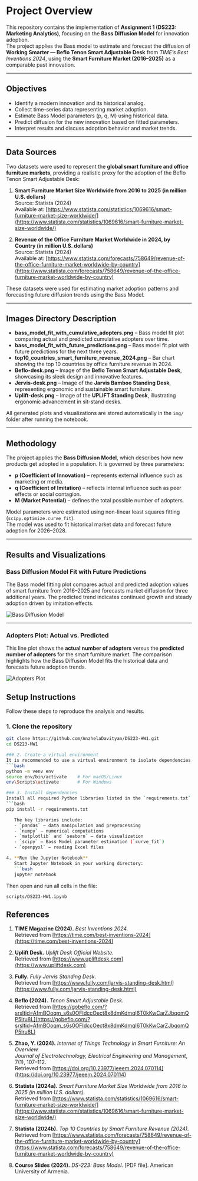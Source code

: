 # Project Overview

This repository contains the implementation of **Assignment 1 (DS223: Marketing Analytics)**, focusing on the **Bass Diffusion Model** for innovation adoption.  
The project applies the Bass model to estimate and forecast the diffusion of **Working Smarter — Beflo Tenon Smart Adjustable Desk** from *TIME’s Best Inventions 2024*, using the **Smart Furniture Market (2016–2025)** as a comparable past innovation.

---

## Objectives
- Identify a modern innovation and its historical analog.  
- Collect time-series data representing market adoption.  
- Estimate Bass Model parameters (p, q, M) using historical data.  
- Predict diffusion for the new innovation based on fitted parameters.  
- Interpret results and discuss adoption behavior and market trends.  

---

## Data Sources
Two datasets were used to represent the **global smart furniture and office furniture markets**, providing a realistic proxy for the adoption of the Beflo Tenon Smart Adjustable Desk:

1. **Smart Furniture Market Size Worldwide from 2016 to 2025 (in million U.S. dollars)**  
   Source: Statista (2024)  
   Available at: [https://www.statista.com/statistics/1069616/smart-furniture-market-size-worldwide/](https://www.statista.com/statistics/1069616/smart-furniture-market-size-worldwide/)

2. **Revenue of the Office Furniture Market Worldwide in 2024, by Country (in million U.S. dollars)**  
   Source: Statista (2024)  
   Available at: [https://www.statista.com/forecasts/758649/revenue-of-the-office-furniture-market-worldwide-by-country](https://www.statista.com/forecasts/758649/revenue-of-the-office-furniture-market-worldwide-by-country)

These datasets were used for estimating market adoption patterns and forecasting future diffusion trends using the Bass Model.

---

## Images Directory Description

- **bass_model_fit_with_cumulative_adopters.png** – Bass model fit plot comparing actual and predicted cumulative adopters over time.  
- **bass_model_fit_with_future_predictions.png** – Bass model fit plot with future predictions for the next three years.
- **top10_countries_smart_furniture_revenue_2024.png** – Bar chart showing the top 10 countries by office furniture revenue in 2024. 
- **Beflo-desk.png** – Image of the **Beflo Tenon Smart Adjustable Desk**, showcasing its sleek design and innovative features.  
- **Jervis-desk.png** – Image of the **Jarvis Bamboo Standing Desk**, representing ergonomic and sustainable smart furniture.   
- **Uplift-desk.png** – Image of the **UPLIFT Standing Desk**, illustrating ergonomic advancement in sit-stand desks.

All generated plots and visualizations are stored automatically in the `img/` folder after running the notebook.

---

## Methodology

The project applies the **Bass Diffusion Model**, which describes how new products get adopted in a population. It is governed by three parameters:

- **p (Coefficient of Innovation)** – represents external influence such as marketing or media.  
- **q (Coefficient of Imitation)** – reflects internal influence such as peer effects or social contagion.  
- **M (Market Potential)** – defines the total possible number of adopters.

Model parameters were estimated using non-linear least squares fitting (`scipy.optimize.curve_fit`).  
The model was used to fit historical market data and forecast future adoption for 2026–2028.

---

## Results and Visualizations


### Bass Diffusion Model Fit with Future Predictions
The Bass model fitting plot compares actual and predicted adoption values of smart furniture from 2016–2025 and forecasts market diffusion for three additional years. The predicted trend indicates continued growth and steady adoption driven by imitation effects.

![Bass Diffusion Model](img/bass_model_fit_with_future_predictions.png)

---

### **Adopters Plot: Actual vs. Predicted**
This line plot shows the **actual number of adopters** versus the **predicted number of adopters** for the smart furniture market. The comparison highlights how the Bass Diffusion Model fits the historical data and forecasts future adoption trends.

![Adopters Plot](img/bass_model_adopters.png)


## Setup Instructions

Follow these steps to reproduce the analysis and results.

### 1. Clone the repository
```bash
git clone https://github.com/AnzhelaDavityan/DS223-HW1.git
cd DS223-HW1

### 2. Create a virtual environment  
It is recommended to use a virtual environment to isolate dependencies.  
```bash
python -m venv env
source env/bin/activate    # For macOS/Linux
env\Scripts\activate       # For Windows

### 3. Install dependencies  
Install all required Python libraries listed in the `requirements.txt` file:  
```bash
pip install -r requirements.txt

   The key libraries include:  
   - `pandas` – data manipulation and preprocessing  
   - `numpy` – numerical computations  
   - `matplotlib` and `seaborn` – data visualization  
   - `scipy` – Bass Model parameter estimation (`curve_fit`)  
   - `openpyxl` – reading Excel files

4. **Run the Jupyter Notebook**  
   Start Jupyter Notebook in your working directory:  
   ```bash
   jupyter notebook
   ```
   Then open and run all cells in the file:  
   ```
   scripts/DS223-HW1.ipynb
   ```
## References

1. **TIME Magazine (2024).** *Best Inventions 2024.*  
   Retrieved from [https://time.com/best-inventions-2024](https://time.com/best-inventions-2024)

2. **Uplift Desk.** *Uplift Desk Official Website.*  
   Retrieved from [https://www.upliftdesk.com](https://www.upliftdesk.com)

3. **Fully.** *Fully Jarvis Standing Desk.*  
   Retrieved from [https://www.fully.com/jarvis-standing-desk.html](https://www.fully.com/jarvis-standing-desk.html)

4. **Beflo (2024).** *Tenon Smart Adjustable Desk.*  
   Retrieved from [https://gobeflo.com/?srsltid=AfmBOoqm_s6s0OFIdccOect8x8dmKdmqI6T0kKwCarZJbqomQP5lru8L](https://gobeflo.com/?srsltid=AfmBOoqm_s6s0OFIdccOect8x8dmKdmqI6T0kKwCarZJbqomQP5lru8L)

5. **Zhao, Y. (2024).** *Internet of Things Technology in Smart Furniture: An Overview.*  
   *Journal of Electrotechnology, Electrical Engineering and Management*, 7(1), 107–112.  
   Retrieved from [https://doi.org/10.23977/jeeem.2024.070114](https://doi.org/10.23977/jeeem.2024.070114)

6. **Statista (2024a).** *Smart Furniture Market Size Worldwide from 2016 to 2025 (in million U.S. dollars).*  
   Retrieved from [https://www.statista.com/statistics/1069616/smart-furniture-market-size-worldwide/](https://www.statista.com/statistics/1069616/smart-furniture-market-size-worldwide/)

7. **Statista (2024b).** *Top 10 Countries by Smart Furniture Revenue (2024).*  
   Retrieved from [https://www.statista.com/forecasts/758649/revenue-of-the-office-furniture-market-worldwide-by-country](https://www.statista.com/forecasts/758649/revenue-of-the-office-furniture-market-worldwide-by-country)

8. **Course Slides (2024).** *DS-223: Bass Model.* [PDF file]. American University of Armenia.

